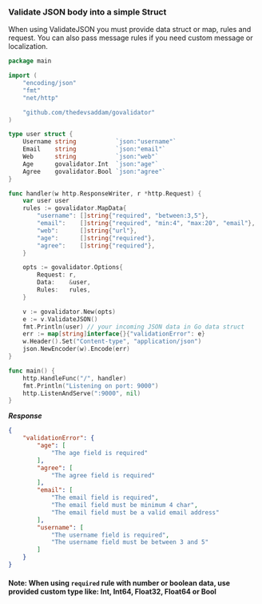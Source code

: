 
### Validate JSON body into a simple Struct

When using ValidateJSON you must provide data struct or map, rules and request. You can also pass message rules if you need custom message or localization.

```go
package main

import (
	"encoding/json"
	"fmt"
	"net/http"

	"github.com/thedevsaddam/govalidator"
)

type user struct {
	Username string           `json:"username"`
	Email    string           `json:"email"`
	Web      string           `json:"web"`
	Age      govalidator.Int  `json:"age"`
	Agree    govalidator.Bool `json:"agree"`
}

func handler(w http.ResponseWriter, r *http.Request) {
	var user user
	rules := govalidator.MapData{
		"username": []string{"required", "between:3,5"},
		"email":    []string{"required", "min:4", "max:20", "email"},
		"web":      []string{"url"},
		"age":      []string{"required"},
		"agree":    []string{"required"},
	}

	opts := govalidator.Options{
		Request: r,
		Data:    &user,
		Rules:   rules,
	}

	v := govalidator.New(opts)
	e := v.ValidateJSON()
	fmt.Println(user) // your incoming JSON data in Go data struct
	err := map[string]interface{}{"validationError": e}
	w.Header().Set("Content-type", "application/json")
	json.NewEncoder(w).Encode(err)
}

func main() {
	http.HandleFunc("/", handler)
	fmt.Println("Listening on port: 9000")
	http.ListenAndServe(":9000", nil)
}

```
***Response***
```json
{
    "validationError": {
        "age": [
            "The age field is required"
        ],
        "agree": [
            "The agree field is required"
        ],
        "email": [
            "The email field is required",
            "The email field must be minimum 4 char",
            "The email field must be a valid email address"
        ],
        "username": [
            "The username field is required",
            "The username field must be between 3 and 5"
        ]
    }
}
```

#### Note: When using `required` rule with number or boolean data, use provided custom type like: Int, Int64, Float32, Float64 or Bool
